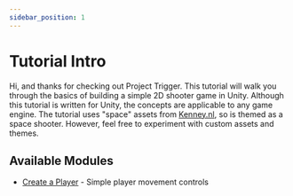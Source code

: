 ```yaml
---
sidebar_position: 1
---
```


# Tutorial Intro
Hi, and thanks for checking out Project Trigger. This tutorial will walk you through the basics of building a simple 2D shooter game in Unity. Although this tutorial is written for Unity, the concepts are applicable to any game engine. The tutorial uses "space" assets from [Kenney.nl](https://kenney.nl/), so is themed as a space shooter. However, feel free to experiment with custom assets and themes.

## Available Modules
- [Create a Player](/Tutorials/1_player_movement.md) - Simple player movement controls